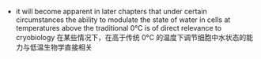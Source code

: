 - it will become apparent in later chapters that under certain circumstances the ability to modulate the state of water in cells at temperatures above the traditional 0°C is of direct relevance to cryobiology 在某些情况下，在高于传统 0°C 的温度下调节细胞中水状态的能力与低温生物学直接相关